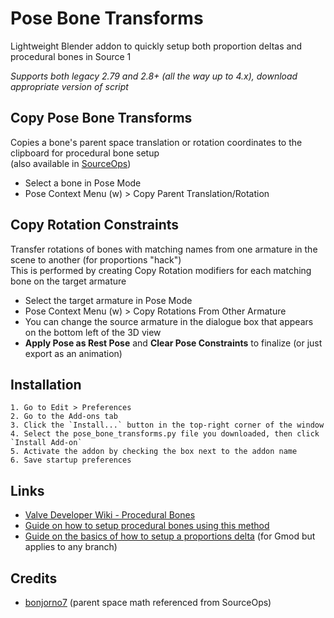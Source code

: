 # Pose Bone Transforms
Lightweight Blender addon to quickly setup both proportion deltas and procedural bones in Source 1

*Supports both legacy 2.79 and 2.8+ (all the way up to 4.x), download appropriate version of script*

## Copy Pose Bone Transforms
Copies a bone's parent space translation or rotation coordinates to the clipboard for procedural bone setup \
(also available in [SourceOps](https://github.com/bonjorno7/SourceOps))
- Select a bone in Pose Mode
- Pose Context Menu (w) > Copy Parent Translation/Rotation

## Copy Rotation Constraints
Transfer rotations of bones with matching names from one armature in the scene to another (for proportions "hack") \
This is performed by creating Copy Rotation modifiers for each matching bone on the target armature
- Select the target armature in Pose Mode
- Pose Context Menu (w) > Copy Rotations From Other Armature
- You can change the source armature in the dialogue box that appears on the bottom left of the 3D view
- **Apply Pose as Rest Pose** and **Clear Pose Constraints** to finalize (or just export as an animation)

## Installation
    1. Go to Edit > Preferences
    2. Go to the Add-ons tab
    3. Click the `Install...` button in the top-right corner of the window
    4. Select the pose_bone_transforms.py file you downloaded, then click `Install Add-on`
    5. Activate the addon by checking the box next to the addon name
    6. Save startup preferences

## Links
- [Valve Developer Wiki - Procedural Bones](https://developer.valvesoftware.com/wiki/$proceduralbones)
- [Guide on how to setup procedural bones using this method](https://steamcommunity.com/sharedfiles/filedetails/?id=2415253996)
- [Guide on the basics of how to setup a proportions delta](https://steamcommunity.com/sharedfiles/filedetails/?id=2308084980) (for Gmod but applies to any branch)

## Credits
- [bonjorno7](https://github.com/bonjorno7/SourceOps)  (parent space math referenced from SourceOps)
